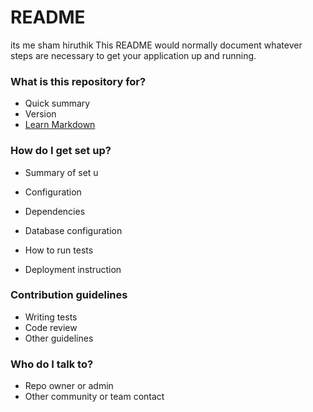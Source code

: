 # README #
its me sham hiruthik
This README would normally document whatever steps are necessary to get your application up and running.

### What is this repository for? ###

* Quick summary
* Version
* [Learn Markdown](https://bitbucket.org/tutorials/markdowndemo)

### How do I get set up? ###

* Summary of set u

* Configuration
* Dependencies
* Database configuration
* How to run tests
* Deployment instruction

### Contribution guidelines ###

* Writing tests
* Code review
* Other guidelines

### Who do I talk to? ###

* Repo owner or admin
* Other community or team contact
